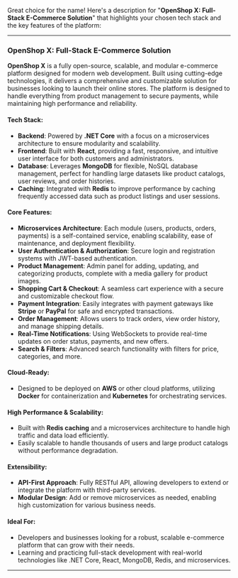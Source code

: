 Great choice for the name! Here's a description for "**OpenShop X: Full-Stack E-Commerce Solution**" that highlights your chosen tech stack and the key features of the platform:

---

### **OpenShop X: Full-Stack E-Commerce Solution**

**OpenShop X** is a fully open-source, scalable, and modular e-commerce platform designed for modern web development. Built using cutting-edge technologies, it delivers a comprehensive and customizable solution for businesses looking to launch their online stores. The platform is designed to handle everything from product management to secure payments, while maintaining high performance and reliability.

#### **Tech Stack**:
- **Backend**: Powered by **.NET Core** with a focus on a microservices architecture to ensure modularity and scalability.
- **Frontend**: Built with **React**, providing a fast, responsive, and intuitive user interface for both customers and administrators.
- **Database**: Leverages **MongoDB** for flexible, NoSQL database management, perfect for handling large datasets like product catalogs, user reviews, and order histories.
- **Caching**: Integrated with **Redis** to improve performance by caching frequently accessed data such as product listings and user sessions.

#### **Core Features**:
- **Microservices Architecture**: Each module (users, products, orders, payments) is a self-contained service, enabling scalability, ease of maintenance, and deployment flexibility.
- **User Authentication & Authorization**: Secure login and registration systems with JWT-based authentication.
- **Product Management**: Admin panel for adding, updating, and categorizing products, complete with a media gallery for product images.
- **Shopping Cart & Checkout**: A seamless cart experience with a secure and customizable checkout flow.
- **Payment Integration**: Easily integrates with payment gateways like **Stripe** or **PayPal** for safe and encrypted transactions.
- **Order Management**: Allows users to track orders, view order history, and manage shipping details.
- **Real-Time Notifications**: Using WebSockets to provide real-time updates on order status, payments, and new offers.
- **Search & Filters**: Advanced search functionality with filters for price, categories, and more.

#### **Cloud-Ready**:
- Designed to be deployed on **AWS** or other cloud platforms, utilizing **Docker** for containerization and **Kubernetes** for orchestrating services.

#### **High Performance & Scalability**:
- Built with **Redis caching** and a microservices architecture to handle high traffic and data load efficiently.
- Easily scalable to handle thousands of users and large product catalogs without performance degradation.

#### **Extensibility**:
- **API-First Approach**: Fully RESTful API, allowing developers to extend or integrate the platform with third-party services.
- **Modular Design**: Add or remove microservices as needed, enabling high customization for various business needs.

#### **Ideal For**:
- Developers and businesses looking for a robust, scalable e-commerce platform that can grow with their needs.
- Learning and practicing full-stack development with real-world technologies like .NET Core, React, MongoDB, Redis, and microservices.

---
